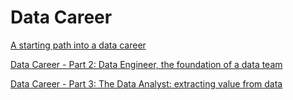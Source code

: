 
# Data Career
[A starting path into a data career](http://bit.ly/37hY4Lj)

[Data Career - Part 2: Data Engineer, the foundation of a data team](http://bit.ly/35iYDme)

[Data Career - Part 3: The Data Analyst: extracting value from data](http://bit.ly/2OFNmGQ)
